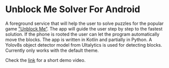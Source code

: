 # Unblock Me Solver For Android
A foreground service that will help the user to solve puzzles for the popular game ["Unblock Me”](https://play.google.com/store/apps/details?id=com.kiragames.unblockmefree&hl=en). 
The app will guide the user step by step to the fastest solution.
If the phone is rooted the user can let the program automatically move the blocks.
The app is written in Kotlin and partially in Python. 
A Yolov8s object detector model from Ultalytics is used for detecting blocks. 
Currently only works with the default theme.

Check the [link](https://drive.google.com/file/d/1sJswbeBapq-kefH3gZifg3wDtTrtcI5R/view?usp=sharing) for a short demo video.
